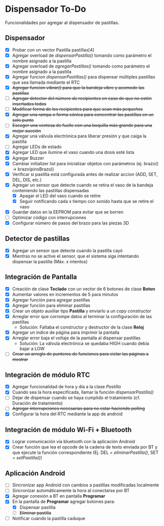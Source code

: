 # Dispensador To-Do

Funcionalidades por agregar al dispensador de pastillas.

## Dispensador

- [x] Probar con un vector Pastilla pastillas[4]
- [x] Agregar overload de _dispensarPastilla()_ tomando como parámetro el nombre asignado a la pastilla
- [x] Agregar overload de _agregarPastillas()_ tomando como parámetro el nombre asignado a la pastilla
- [x] Agregar funcion _dispensarPastillas()_ para dispensar múltiples pastillas que sea llamada mediante el RTC
- [x] ~~Agregar funcion _vibrar()_ para que la bandeja vibre y acomode las pastillas~~
- [ ] ~~Agregar detector del número de recipientes en caso de que no estén insertados todos~~
- [ ] ~~Modificar forma de los recipientes para que sean más pequeños~~
- [x] ~~Agregar una rampa o forma cónica para concentrar las pastillas en un solo punto~~
- [ ] ~~Escoger una ventosa de fuelle con una boquilla más grande para una mejor succión~~
- [x] Agregar una válvula electrónica para liberar presión y que caiga la pastilla
- [ ] Agregar LEDs de estado
- [x] Agregar LED que ilumine el vaso cuando una dosis esté lista
- [x] Agregar Buzzer
- [x] Cambiar initializer list para inicializar objetos con parámetros (ej. brazo() -> brazo(pinsBrazo))
- [x] Verificar si pastilla está configurada antes de realizar accion (ADD, SET, DEL, DIS, etc.)
- [x] Agregar un sensor que detecte cuando se retira el vaso de la bandeja conteniendo las pastillas dispensadas
  - [x] Apagar el LED del vaso cuando se retire
  - [x] Seguir notificando cada x tiempo con sonido hasta que se retire el vaso
- [x] Guardar datos en la EEPROM para evitar que se borren
- [ ] Optimizar código con interrupciones
- [x] Configurar número de pasos del brazo para las piezas 3D

## Detector de pastillas

- [x] Agregar un sensor que detecte cuando la pastilla cayó
- [x] Mientras no se active el sensor, que el sistema siga intentando dispensar la pastilla (Máx. x intentos)

## Integración de Pantalla

- [x] Creación de clase **Teclado** con un vector de 6 botones de clase **Boton**
- [x] Aumentar valores en incrementos de 5 para minutos
- [x] Agregar función para agregar pastillas
- [x] Agregar función para eliminar pastillas
- [x] Crear un objeto auxiliar tipo **Pastilla** y enviarlo a un _copy constructor_
- [x] Arreglar error que corrompe datos al terminar la configuración de las pastillas
  - Solución: Faltaba el constructor y destructor de la clase **Reloj**
- [x] Agregar un índice de página para imprimir la pantalla
- [x] Arreglar error baja el voltaje de la pantalla al dispensar pastillas
  - Solución: La válvula electrónica se quedaba HIGH cuando debía bajar a LOW
- [ ] ~~Crear un arreglo de punteros de funciones para ciclar las páginas a mostrar~~

## Integración de módulo RTC

- [x] Agregar funcionalidad de hora y día a la clase _Pastilla_
- [x] Cuando sea la hora especificada, llamar la función _dispensarPastilla()_
- [ ] Dejar de dispensar cuando se haya cumplido el tratamiento (cf. Duración de tratamiento)
- [ ] ~~Agregar interrupciones necesarias para no estar haciendo polling~~
- [x] Configurar la hora del RTC mediante la app de android

## Integración de módulo Wi-Fi + Bluetooth

- [x] Lograr comunicación via bluetooth con la aplicación Android
- [x] Crear función que lea el opcode de la cadena de texto enviada por BT y que ejecute la función correspondiente (Ej. DEL = _eliminarPastilla()_, SET = _setPastilla()_)

## Aplicación Android

- [ ] Sincronizar app Android con cambios a pastillas modificadas localmente
- [ ] Sincronizar automáticamente la hora al conectarse por BT
- [x] Agregar conexión a BT en pantalla **Programar**
- [x] En la pantalla de **Programar** agregar botones para:
  - [x] Dispensar pastilla
  - [ ] ~~Eliminar pastilla~~
- [ ] Notificar cuando la pastilla caduque
